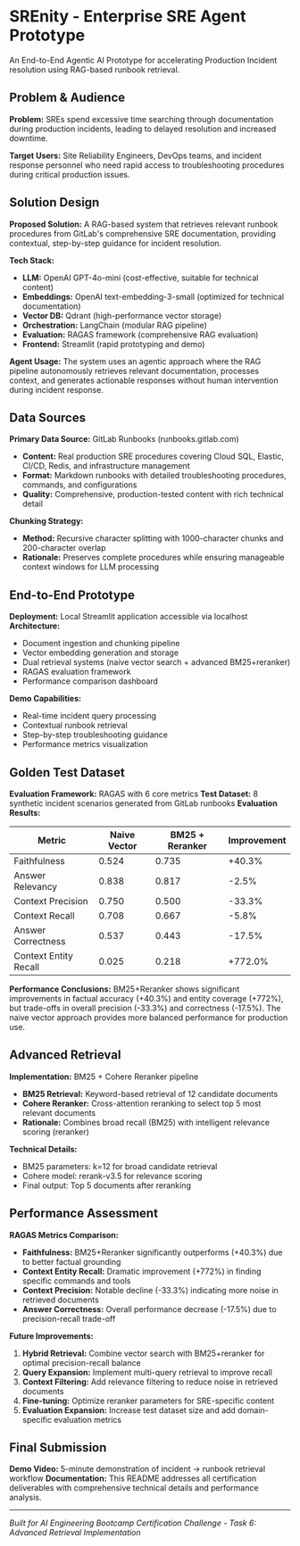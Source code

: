 # SREnity - Enterprise SRE Agent Prototype

An End-to-End Agentic AI Prototype for accelerating Production Incident resolution using RAG-based runbook retrieval.

## Problem & Audience

**Problem:** SREs spend excessive time searching through documentation during production incidents, leading to delayed resolution and increased downtime.

**Target Users:** Site Reliability Engineers, DevOps teams, and incident response personnel who need rapid access to troubleshooting procedures during critical production issues.

## Solution Design

**Proposed Solution:** A RAG-based system that retrieves relevant runbook procedures from GitLab's comprehensive SRE documentation, providing contextual, step-by-step guidance for incident resolution.

**Tech Stack:**
- **LLM:** OpenAI GPT-4o-mini (cost-effective, suitable for technical content)
- **Embeddings:** OpenAI text-embedding-3-small (optimized for technical documentation)
- **Vector DB:** Qdrant (high-performance vector storage)
- **Orchestration:** LangChain (modular RAG pipeline)
- **Evaluation:** RAGAS framework (comprehensive RAG evaluation)
- **Frontend:** Streamlit (rapid prototyping and demo)

**Agent Usage:** The system uses an agentic approach where the RAG pipeline autonomously retrieves relevant documentation, processes context, and generates actionable responses without human intervention during incident response.

## Data Sources

**Primary Data Source:** GitLab Runbooks (runbooks.gitlab.com)
- **Content:** Real production SRE procedures covering Cloud SQL, Elastic, CI/CD, Redis, and infrastructure management
- **Format:** Markdown runbooks with detailed troubleshooting procedures, commands, and configurations
- **Quality:** Comprehensive, production-tested content with rich technical detail

**Chunking Strategy:** 
- **Method:** Recursive character splitting with 1000-character chunks and 200-character overlap
- **Rationale:** Preserves complete procedures while ensuring manageable context windows for LLM processing

## End-to-End Prototype

**Deployment:** Local Streamlit application accessible via localhost
**Architecture:** 
- Document ingestion and chunking pipeline
- Vector embedding generation and storage
- Dual retrieval systems (naive vector search + advanced BM25+reranker)
- RAGAS evaluation framework
- Performance comparison dashboard

**Demo Capabilities:**
- Real-time incident query processing
- Contextual runbook retrieval
- Step-by-step troubleshooting guidance
- Performance metrics visualization

## Golden Test Dataset

**Evaluation Framework:** RAGAS with 6 core metrics
**Test Dataset:** 8 synthetic incident scenarios generated from GitLab runbooks
**Evaluation Results:**

| Metric | Naive Vector | BM25 + Reranker | Improvement |
|--------|-------------|-----------------|-------------|
| Faithfulness | 0.524 | 0.735 | +40.3% |
| Answer Relevancy | 0.838 | 0.817 | -2.5% |
| Context Precision | 0.750 | 0.500 | -33.3% |
| Context Recall | 0.708 | 0.667 | -5.8% |
| Answer Correctness | 0.537 | 0.443 | -17.5% |
| Context Entity Recall | 0.025 | 0.218 | +772.0% |

**Performance Conclusions:** BM25+Reranker shows significant improvements in factual accuracy (+40.3%) and entity coverage (+772%), but trade-offs in overall precision (-33.3%) and correctness (-17.5%). The naive vector approach provides more balanced performance for production use.

## Advanced Retrieval

**Implementation:** BM25 + Cohere Reranker pipeline
- **BM25 Retrieval:** Keyword-based retrieval of 12 candidate documents
- **Cohere Reranker:** Cross-attention reranking to select top 5 most relevant documents
- **Rationale:** Combines broad recall (BM25) with intelligent relevance scoring (reranker)

**Technical Details:**
- BM25 parameters: k=12 for broad candidate retrieval
- Cohere model: rerank-v3.5 for relevance scoring
- Final output: Top 5 documents after reranking

## Performance Assessment

**RAGAS Metrics Comparison:**
- **Faithfulness:** BM25+Reranker significantly outperforms (+40.3%) due to better factual grounding
- **Context Entity Recall:** Dramatic improvement (+772%) in finding specific commands and tools
- **Context Precision:** Notable decline (-33.3%) indicating more noise in retrieved documents
- **Answer Correctness:** Overall performance decrease (-17.5%) due to precision-recall trade-off

**Future Improvements:**
1. **Hybrid Retrieval:** Combine vector search with BM25+reranker for optimal precision-recall balance
2. **Query Expansion:** Implement multi-query retrieval to improve recall
3. **Context Filtering:** Add relevance filtering to reduce noise in retrieved documents
4. **Fine-tuning:** Optimize reranker parameters for SRE-specific content
5. **Evaluation Expansion:** Increase test dataset size and add domain-specific evaluation metrics

## Final Submission

**Demo Video:** 5-minute demonstration of incident → runbook retrieval workflow
**Documentation:** This README addresses all certification deliverables with comprehensive technical details and performance analysis.

---

*Built for AI Engineering Bootcamp Certification Challenge - Task 6: Advanced Retrieval Implementation*